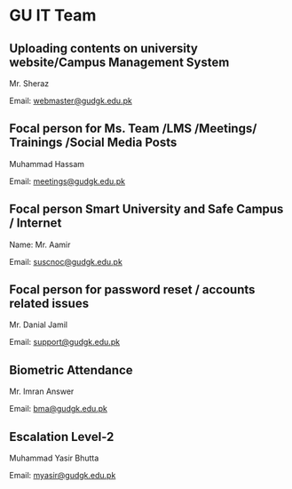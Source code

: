 # GU IT Team

## Uploading contents on university website/Campus Management System

Mr. Sheraz

Email: webmaster@gudgk.edu.pk

## Focal person for Ms. Team /LMS /Meetings/ Trainings /Social Media Posts

Muhammad Hassam

Email: meetings@gudgk.edu.pk

## Focal person Smart University and Safe Campus / Internet

Name: Mr. Aamir

Email: suscnoc@gudgk.edu.pk

## Focal person for password reset / accounts related issues

Mr. Danial Jamil

Email: support@gudgk.edu.pk

## Biometric Attendance

Mr. Imran Answer

Email: bma@gudgk.edu.pk

## Escalation Level-2

Muhammad Yasir Bhutta

Email: myasir@gudgk.edu.pk

